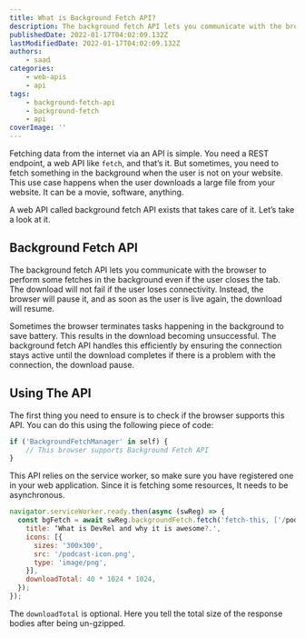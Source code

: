 ```yaml
---
title: What is Background Fetch API?
description: The background fetch API lets you communicate with the browser to perform some fetches in the background even if the user closes the tab. In this piece, lets briefly look at it.
publishedDate: 2022-01-17T04:02:09.132Z
lastModifiedDate: 2022-01-17T04:02:09.132Z
authors:
    - saad
categories:
    - web-apis
    - api
tags:
    - background-fetch-api
    - background-fetch
    - api
coverImage: ''
---
```


<Lead>

Fetching data from the internet via an API is simple. You need a REST endpoint, a web API like `fetch`, and that’s it. But sometimes, you need to fetch something in the background when the user is not on your website. This use case happens when the user downloads a large file from your website. It can be a movie, software, anything.

</Lead>

A web API called background fetch API exists that takes care of it. Let’s take a look at it.

## Background Fetch API

The background fetch API lets you communicate with the browser to perform some fetches in the background even if the user closes the tab. The download will not fail if the user loses connectivity. Instead, the browser will pause it, and as soon as the user is live again, the download will resume.

Sometimes the browser terminates tasks happening in the background to save battery. This results in the download becoming unsuccessful. The background fetch API handles this efficiently by ensuring the connection stays active until the download completes if there is a problem with the connection, the download pause.

## Using The API

The first thing you need to ensure is to check if the browser supports this API. You can do this using the following piece of code:

```js
if ('BackgroundFetchManager' in self) {
	// This browser supports Background Fetch API
}
```

This API relies on the service worker, so make sure you have registered one in your web application. Since it is fetching some resources, It needs to be asynchronous.

```js
navigator.serviceWorker.ready.then(async (swReg) => {
  const bgFetch = await swReg.backgroundFetch.fetch('fetch-this, ['/podcast.mp3', 'podcast-poster.jpg'], {
    title: ‘What is DevRel and why it is awesome?.',
    icons: [{
      sizes: '300x300',
      src: '/podcast-icon.png',
      type: 'image/png',
    }],
    downloadTotal: 40 * 1024 * 1024,
  });
});
```

The `downloadTotal` is optional. Here you tell the total size of the response bodies after being un-gzipped.
